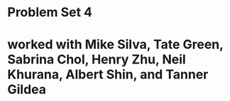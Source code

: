 # Problem Set 4
# worked with Mike Silva, Tate Green, Sabrina Chol, Henry Zhu, Neil Khurana, Albert Shin, and Tanner Gildea
